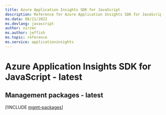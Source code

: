 ```yaml
---
title: Azure Application Insights SDK for JavaScript
description: Reference for Azure Application Insights SDK for JavaScript
ms.data: 08/11/2022
ms.devlang: javascript
author: xirzec
ms.author: jeffish
ms.topic: reference
ms.service: applicationinsights
---
```

# Azure Application Insights SDK for JavaScript - latest

## Management packages - latest
[!INCLUDE [mgmt-packages](application-insights-mgmt-index.md)]